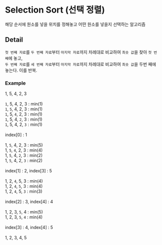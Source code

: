 # Selection Sort (선택 정렬)
해당 순서에 원소를 넣을 위치를 정해놓고 어떤 원소를 넣을지 선택하는 알고리즘

## Detail
`첫 번째 자료`를 `두 번째 자료`부터 `마지막 자료`까지 차례대로 비교하여 `최솟 값`을 찾아 `첫 번째`에 놓고,<br/> 
`두 번째 자료`를 `세 번째 자료`부터 `마지막 자료`까지 차례대로 비교하여 `최솟 값`을 두번 째에 놓는다. 이를 반복.

### Example
1, 5, 4, 2, 3<br/>
<br/>
`1`, 5, 4, 2, 3 : min(1)<br/>
`1`, `5`, 4, 2, 3 : min(1)<br/>
`1`, 5, `4`, 2, 3 : min(1)<br/>
`1`, 5, 4, `2`, 3 : min(1)<br/>
`1`, 5, 4, 2, `3` : min(1)<br/>
<Br/>
index[0] : 1<br/>
<br/>
1, `5`, 4, 2, 3 : min(5)<br/>
1, `5`, `4`, 2, 3 : min(4)<br/>
1, `5`, 4, `2`, 3 : min(2)<br/>
1, `5`, 4, 2, `3` : min(2)<br/>
<br/>
index[1] : 2, index[3] : 5 <br/>
<Br/>
1, 2, `4`, 5, 3 : min(4)<br/>
1, 2, `4`, `5`, 3 : min(4)<br/>
1, 2, `4`, 5, `3` : min(3)<br/>
<br/>
index[2] : 3, index[4] : 4<br/>
<br/>
1, 2, 3, `5`, 4 : min(5)<br/>
1, 2, 3, `5`, `4` : min(4)<br/>
<br/>
index[3] : 4, index[4] : 5<br/>
<br/>
1, 2, 3, 4, 5
